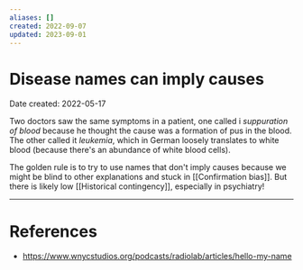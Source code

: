 ```yaml
---
aliases: []
created: 2022-09-07
updated: 2023-09-01
---
```


# Disease names can imply causes
Date created: 2022-05-17

Two doctors saw the same symptoms in a patient, one called i *suppuration of blood* because he thought the cause was a formation of pus in the blood. The other called it *leukemia*, which in German loosely translates to white blood (because there's an abundance of white blood cells).

The golden rule is to try to use names that don't imply causes because we might be blind to other explanations and stuck in [[Confirmation bias]]. But there is likely low [[Historical contingency]], especially in psychiatry!

---
# References
* https://www.wnycstudios.org/podcasts/radiolab/articles/hello-my-name